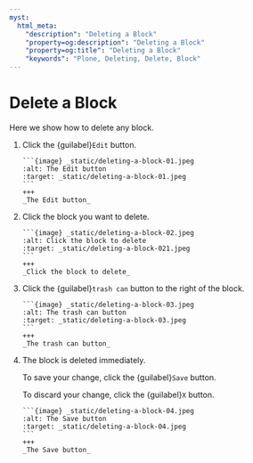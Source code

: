 ```yaml
---
myst:
  html_meta:
    "description": "Deleting a Block"
    "property=og:description": "Deleting a Block"
    "property=og:title": "Deleting a Block"
    "keywords": "Plone, Deleting, Delete, Block"
---
```


# Delete a Block

Here we show how to delete any block.

1. Click the {guilabel}`Edit` button.

   ````{card}
   ```{image} _static/deleting-a-block-01.jpeg
   :alt: The Edit button
   :target: _static/deleting-a-block-01.jpeg
   ```
   +++
   _The Edit button_
   ````

2. Click the block you want to delete.

   ````{card}
   ```{image} _static/deleting-a-block-02.jpeg
   :alt: Click the block to delete
   :target: _static/deleting-a-block-021.jpeg
   ```
   +++
   _Click the block to delete_
   ````

3. Click the {guilabel}`trash can` button to the right of the block.

   ````{card}
   ```{image} _static/deleting-a-block-03.jpeg
   :alt: The trash can button
   :target: _static/deleting-a-block-03.jpeg
   ```
   +++
   _The trash can button_
   ````

4. The block is deleted immediately.

    To save your change, click the {guilabel}`Save` button.

    To discard your change, click the {guilabel}`X` button.

   ````{card}
   ```{image} _static/deleting-a-block-04.jpeg
   :alt: The Save button
   :target: _static/deleting-a-block-04.jpeg
   ```
   +++
   _The Save button_
   ````


